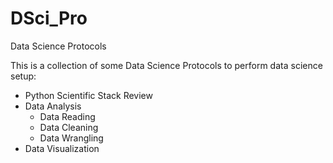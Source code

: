 # DSci_Pro
Data Science Protocols

This is a collection of some Data Science Protocols to perform data science setup:
- Python Scientific Stack Review
- Data Analysis
  - Data Reading
  - Data Cleaning
  - Data Wrangling
- Data Visualization
